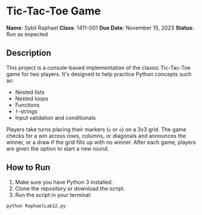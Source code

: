 # Tic-Tac-Toe Game

**Name**: Sybil Raphael
**Class**: 1411-001
**Due Date**: November 15, 2023
**Status**: Run as expected

## Description

This project is a console-based implementation of the classic Tic-Tac-Toe game for two players. It's designed to help practice Python concepts such as:

- Nested lists
- Nested loops
- Functions
- `f`-strings
- Input validation and conditionals

Players take turns placing their markers (`x` or `o`) on a 3x3 grid. The game checks for a win across rows, columns, or diagonals and announces the winner, or a draw if the grid fills up with no winner. After each game, players are given the option to start a new round.

## How to Run

1. Make sure you have Python 3 installed.
2. Clone the repository or download the script.
3. Run the script in your terminal:

```bash
python RaphaelLab12.py
